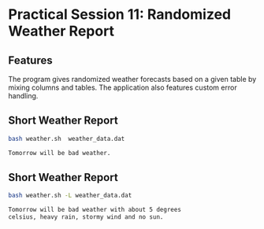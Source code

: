 # Practical Session 11: Randomized Weather Report

## Features

The program gives randomized weather forecasts based on a given table by mixing columns and tables. The application also features custom error handling.

## Short Weather Report

```bash
bash weather.sh  weather_data.dat
```

```bash
Tomorrow will be bad weather.
```

## Short Weather Report

```bash
bash weather.sh -L weather_data.dat
```

```bash
Tomorrow will be bad weather with about 5 degrees
celsius, heavy rain, stormy wind and no sun.
```
